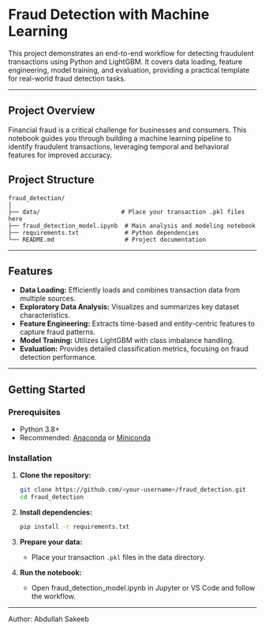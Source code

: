 # Fraud Detection with Machine Learning

This project demonstrates an end-to-end workflow for detecting fraudulent transactions using Python and LightGBM. It covers data loading, feature engineering, model training, and evaluation, providing a practical template for real-world fraud detection tasks.

---

## Project Overview

Financial fraud is a critical challenge for businesses and consumers. This notebook guides you through building a machine learning pipeline to identify fraudulent transactions, leveraging temporal and behavioral features for improved accuracy.
## Project Structure

```
fraud_detection/
│
├── data/                       # Place your transaction .pkl files here
├── fraud_detection_model.ipynb  # Main analysis and modeling notebook
├── requirements.txt             # Python dependencies
└── README.md                    # Project documentation
```

---

## Features

- **Data Loading:** Efficiently loads and combines transaction data from multiple sources.
- **Exploratory Data Analysis:** Visualizes and summarizes key dataset characteristics.
- **Feature Engineering:** Extracts time-based and entity-centric features to capture fraud patterns.
- **Model Training:** Utilizes LightGBM with class imbalance handling.
- **Evaluation:** Provides detailed classification metrics, focusing on fraud detection performance.

---

## Getting Started

### Prerequisites

- Python 3.8+
- Recommended: [Anaconda](https://www.anaconda.com/products/distribution) or [Miniconda](https://docs.conda.io/en/latest/miniconda.html)

### Installation

1. **Clone the repository:**
   ```sh
   git clone https://github.com/<your-username>/fraud_detection.git
   cd fraud_detection
   ```

2. **Install dependencies:**
   ```sh
   pip install -r requirements.txt
   ```

3. **Prepare your data:**
   - Place your transaction `.pkl` files in the data directory.

4. **Run the notebook:**
   - Open fraud_detection_model.ipynb in Jupyter or VS Code and follow the workflow.

---

Author: Abdullah Sakeeb    

